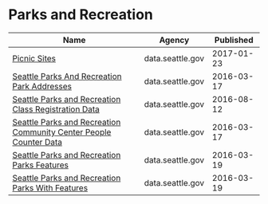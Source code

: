 # Parks and Recreation

Name | Agency | Published
---- | ---- | ---------
[Picnic Sites](../socrata/tik2-ywhq.md) | data.seattle.gov | 2017-01-23
[Seattle Parks And Recreation Park Addresses](../socrata/v5tj-kqhc.md) | data.seattle.gov | 2016-03-17
[Seattle Parks and Recreation Class Registration Data](../socrata/pfm3-d3j2.md) | data.seattle.gov | 2016-08-12
[Seattle Parks and Recreation Community Center People Counter Data](../socrata/k7wr-k9jj.md) | data.seattle.gov | 2016-03-17
[Seattle Parks and Recreation Parks Features](../socrata/2cer-njie.md) | data.seattle.gov | 2016-03-19
[Seattle Parks and Recreation Parks With Features](../socrata/j9km-ydkc.md) | data.seattle.gov | 2016-03-19

